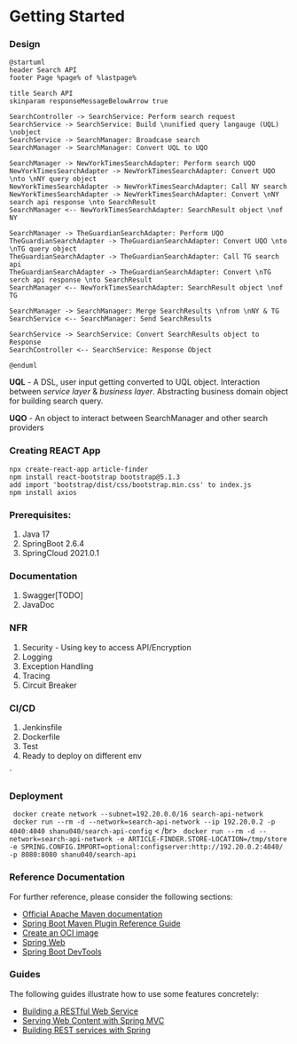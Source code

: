 # Getting Started

### Design

```puml
@startuml
header Search API
footer Page %page% of %lastpage%

title Search API
skinparam responseMessageBelowArrow true

SearchController -> SearchService: Perform search request
SearchService -> SearchService: Build \nunified query langauge (UQL) \nobject
SearchService -> SearchManager: Broadcase search
SearchManager -> SearchManager: Convert UQL to UQO

SearchManager -> NewYorkTimesSearchAdapter: Perform search UQO
NewYorkTimesSearchAdapter -> NewYorkTimesSearchAdapter: Convert UQO \nto \nNY query object
NewYorkTimesSearchAdapter -> NewYorkTimesSearchAdapter: Call NY search
NewYorkTimesSearchAdapter -> NewYorkTimesSearchAdapter: Convert \nNY search api response \nto SearchResult
SearchManager <-- NewYorkTimesSearchAdapter: SearchResult object \nof NY

SearchManager -> TheGuardianSearchAdapter: Perform UQO
TheGuardianSearchAdapter -> TheGuardianSearchAdapter: Convert UQO \nto \nTG query object
TheGuardianSearchAdapter -> TheGuardianSearchAdapter: Call TG search api
TheGuardianSearchAdapter -> TheGuardianSearchAdapter: Convert \nTG serch api response \nto SearchResult
SearchManager <-- NewYorkTimesSearchAdapter: SearchResult object \nof TG

SearchManager -> SearchManager: Merge SearchResults \nfrom \nNY & TG
SearchService <-- SearchManager: Send SearchResults

SearchService -> SearchService: Convert SearchResults object to Response
SearchController <-- SearchService: Response Object

@enduml
```

**UQL** - A DSL, user input getting converted to UQL object. Interaction between _service layer_ & _business layer_. 
Abstracting business domain object for building search query. 

**UQO** - An object to interact between SearchManager and other search providers

### Creating REACT App
`npx create-react-app article-finder` <br />
`npm install react-bootstrap bootstrap@5.1.3` <br />
`add import 'bootstrap/dist/css/bootstrap.min.css' to index.js` <br />
`npm install axios` <br />

### Prerequisites:
1. Java 17
2. SpringBoot 2.6.4
3. SpringCloud 2021.0.1

### Documentation
1. Swagger[TODO]
2. JavaDoc

### NFR
1. Security - Using key to access API/Encryption
2. Logging
3. Exception Handling
4. Tracing
5. Circuit Breaker

### CI/CD
1. Jenkinsfile
2. Dockerfile
3. Test
4. Ready to deploy on different env

`
### Deployment
` docker create network --subnet=192.20.0.0/16 search-api-network` </br>
` docker run --rm -d --network=search-api-network --ip 192.20.0.2 -p 4040:4040 shanu040/search-api-config` < /br>
` docker run --rm -d --network=search-api-network -e ARTICLE-FINDER.STORE-LOCATION=/tmp/store -e SPRING.CONFIG.IMPORT=optional:configserver:http://192.20.0.2:4040/ -p 8080:8080 shanu040/search-api`

### Reference Documentation

For further reference, please consider the following sections:

* [Official Apache Maven documentation](https://maven.apache.org/guides/index.html)
* [Spring Boot Maven Plugin Reference Guide](https://docs.spring.io/spring-boot/docs/2.6.4/maven-plugin/reference/html/)
* [Create an OCI image](https://docs.spring.io/spring-boot/docs/2.6.4/maven-plugin/reference/html/#build-image)
* [Spring Web](https://docs.spring.io/spring-boot/docs/2.6.4/reference/htmlsingle/#boot-features-developing-web-applications)
* [Spring Boot DevTools](https://docs.spring.io/spring-boot/docs/2.6.4/reference/htmlsingle/#using-boot-devtools)

### Guides

The following guides illustrate how to use some features concretely:

* [Building a RESTful Web Service](https://spring.io/guides/gs/rest-service/)
* [Serving Web Content with Spring MVC](https://spring.io/guides/gs/serving-web-content/)
* [Building REST services with Spring](https://spring.io/guides/tutorials/bookmarks/)